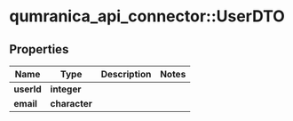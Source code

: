 # qumranica_api_connector::UserDTO

## Properties
Name | Type | Description | Notes
------------ | ------------- | ------------- | -------------
**userId** | **integer** |  | 
**email** | **character** |  | 


